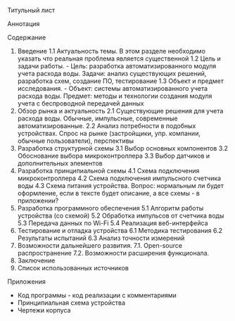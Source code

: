 Титульный лист

Аннотация

Содержание

1. Введение 1.1 Актуальность темы. В этом разделе необходимо указать что реальная проблема является существенной 1.2 Цель и задачи работы. - Цель: разработка автоматизированного модуля учета расхода воды. Задачи: анализ существующих решений, разработка схем, создание ПО, тестирование 1.3 Объект и предмет исследования. - Объект: системы автоматизированного учета расхода воды. Предмет: методы и технологии создания модуля учета с беспроводной передачей данных
2. Обзор рынка и актуальность 2.1 Существующие решения для учета расхода воды. Обычные, импульсные, современные автоматизированные.  2.2 Анализ потребности в подобных устройствах. Спрос на рынке (застройщики, упр. компании, обычные пользователи), перспективы
3. Разработка структурной схемы 3.1 Выбор основных компонентов 3.2 Обоснование выбора микроконтроллера 3.3 Выбор датчиков и дополнительных элементов
4. Разработка принципиальной схемы 4.1 Схема подключения микроконтроллера 4.2 Схема подключения импульсного счетчика воды 4.3 Схема питания устройства. Вопрос: нормальным ли будет оформление, если в тексте будет описание, а все схемы - в приложении?
5. Разработка программного обеспечения 5.1 Алгоритм работы устройства (со схемой) 5.2 Обработка импульсов от счетчика воды 5.3 Передача данных по Wi-Fi 5.4 Реализация веб-интерфейса
6. Тестирование и отладка устройства 6.1 Методика тестирования 6.2 Результаты испытаний 6.3 Анализ точности измерений
7. Возможности дальнейшего развития. 7.1. Open-source распространение 7.2. Возможности расширения функционала.
9. Заключение
10. Список использованных источников

Приложения

- Код программы - код реализации с комментариями
- Принципиальная схема устройства
- Чертежи корпуса 

